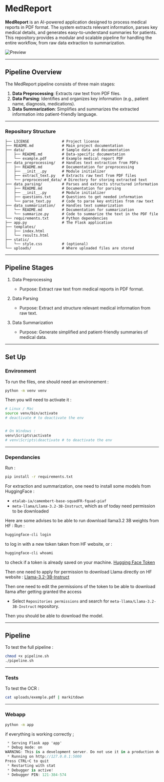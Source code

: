 # MedReport

**MedReport** is an AI-powered application designed to process medical reports in PDF format. The system extracts relevant information, parses key medical details, and generates easy-to-understand summaries for patients. This repository provides a modular and scalable pipeline for handling the entire workflow, from raw data extraction to summarization.


![Preview](data/video/gif2.gif)


---

## **Pipeline Overview**

The MedReport pipeline consists of three main stages:

1. **Data Preprocessing**: Extracts raw text from PDF files.
2. **Data Parsing**: Identifies and organizes key information (e.g., patient name, diagnosis, medications).
3. **Data Summarization**: Simplifies and summarizes the extracted information into patient-friendly language.

---

### **Repository Structure**

```plaintext
├── LICENSE               # Project license
├── README.md             # Main project documentation
├── data/                 # Sample data and documentation
│   ├── README.md         # Data-specific documentation
│   └── example.pdf       # Example medical report PDF
├── data_preprocessing/   # Handles text extraction from PDFs
│   ├── README.md         # Documentation for preprocessing
│   ├── __init__.py       # Module initializer
│   ├── extract_text.py   # Extracts raw text from PDF files
│   └── preprocessed_data/ # Directory for storing extracted text
├── data_parsing/         # Parses and extracts structured information
│   ├── README.md         # Documentation for parsing
│   ├── __init__.py       # Module initializer
│   ├── questions.txt     # Questions to get needed information
│   └── parse_text.py     # Code to parse key entities from raw text
├── data_summarization/   # Handles text summarization
│   └── README.md         # Documentation for summarization
│   └── summarize.py      # Code to summarize the text in the PDF file
└── requirements.txt      # Python dependencies
├── app.py                # The Flask application
├── templates/
│   ├── index.html
│   └── results.html
├── static/
│   └── style.css         # (optional)
└── uploads/              # Where uploaded files are stored
````
---

## Pipeline Stages
1. Data Preprocessing

    - Purpose: Extract raw text from medical reports in PDF format.

2. Data Parsing

    - Purpose: Extract and structure relevant medical information from raw text.

3. Data Summarization

    - Purpose: Generate simplified and patient-friendly summaries of medical data.

---

## Set Up

### Environment

To run the files, one should need an environement : 

```bash
python -m venv venv
```

Then you will need to activate it : 
```bash
# Linux / Mac
source venv/bin/activate
# deactivate # to deactivate the env


# On Windows : 
venv\Scripts\activate
# venv\Scripts\deactivate # to deactivate the env
```

---

### Dependancies

Run : 
```bash
pip install -r requirements.txt
```

For extraction and summarization, one need to install some models from HuggingFace :
- `etalab-ia/camembert-base-squadFR-fquad-piaf`
- `meta-llama/Llama-3.2-3B-Instruct`, which as of today need permission to be downloaded

Here are some advises to be able to run download llama3.2 3B weights from HF : 
Run : 
```bash
huggingface-cli login
```
to log in with a new token taken from HF website, or : 
```bash
huggingface-cli whoami
```
to check if a token is already saved on your machine. [Hugging Face Token](https://huggingface.co/settings/tokens)

Then one need to apply for permission to download Llama directly on HF website : [Llama-3.2-3B-Instruct](https://huggingface.co/meta-llama/Llama-3.2-3B-Instruct)

Then one need to edit the permissions of the token to be able to download llama after getting granted the access

- Select `Repositories permissions` and search for `meta-llama/Llama-3.2-3B-Instruct` repository.

Then you should be able to download the model.

---

## Pipeline 

To test the full pipeline : 
```bash
chmod +x pipeline.sh
./pipeline.sh
```

---

### Tests

To test the OCR : 
```bash
cat uploads/exemple.pdf | markitdown
```
---
### Webapp 

```bash
python -m app
```


if everything is working correctly ; 

```csharp
 * Serving Flask app 'app'
 * Debug mode: on
WARNING: This is a development server. Do not use it in a production deployment. Use a production WSGI server instead.
 * Running on http://127.0.0.1:5000
Press CTRL+C to quit
 * Restarting with stat
 * Debugger is active!
 * Debugger PIN: 121-384-574
```
